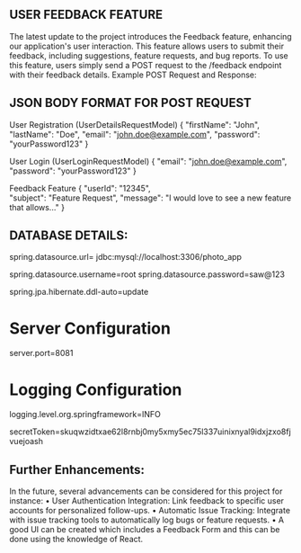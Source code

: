 ## USER FEEDBACK FEATURE
The latest update to the project introduces the Feedback feature, enhancing our application's user interaction. This feature allows users to submit their feedback, including suggestions, feature requests, and bug reports. 
To use this feature, users simply send a POST request to the /feedback endpoint with their feedback details. Example POST Request and Response: 

## JSON BODY FORMAT FOR POST REQUEST

User Registration (UserDetailsRequestModel)
{
    "firstName": "John",
    "lastName": "Doe",
    "email": "john.doe@example.com",
    "password": "yourPassword123"
}

User Login (UserLoginRequestModel)
{
    "email": "john.doe@example.com",
    "password": "yourPassword123"
}

Feedback Feature
{
    "userId": "12345",   
    "subject": "Feature Request",
    "message": "I would love to see a new feature that allows..."
}





## DATABASE DETAILS:

spring.datasource.url= jdbc:mysql://localhost:3306/photo_app

spring.datasource.username=root
spring.datasource.password=saw@123

spring.jpa.hibernate.ddl-auto=update

# Server Configuration
server.port=8081
# Logging Configuration
logging.level.org.springframework=INFO

secretToken=skuqwzidtxae62l8rnbj0my5xmy5ec75l337uinixnyal9idxjzxo8fjvuejoash

## Further Enhancements: 
In the future, several advancements can be considered for this project for instance:
•	User Authentication Integration: Link feedback to specific user accounts for personalized follow-ups. 
•	Automatic Issue Tracking: Integrate with issue tracking tools to automatically log bugs or feature requests.
•	A good UI can be created which includes a Feedback Form and this can be done using the knowledge of React.
